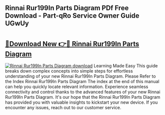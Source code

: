 ## Rinnai Rur199In Parts Diagram PDf Free Download - Part-qRo Service Owner Guide UGwUy

# <h2><a href="http://dfnjizj.blite.top/?on=Rinnai+Rur199In+Parts+Diagram">🔗Download New 👉🔴 Rinnai Rur199In Parts Diagram</a></h2>

[![Rinnai Rur199In Parts Diagram download](https://i.imgur.com/lujVjoI.png)](http://dfnjizj.blite.top/?on=Rinnai+Rur199In+Parts+Diagram)
Learning Made Easy This guide breaks down complex concepts into simple steps for effortless understanding of your new Rinnai Rur199In Parts Diagram. Please Refer to the Index Rinnai Rur199In Parts Diagram The index at the end of this manual can help you quickly locate relevant information. Experience seamless connectivity and control thanks to the advanced features of your new Rinnai Rur199In Parts Diagram. It's our hope that the Rinnai Rur199In Parts Diagram has provided you with valuable insights to kickstart your new device. If you encounter any issues, reach out to our customer service.

